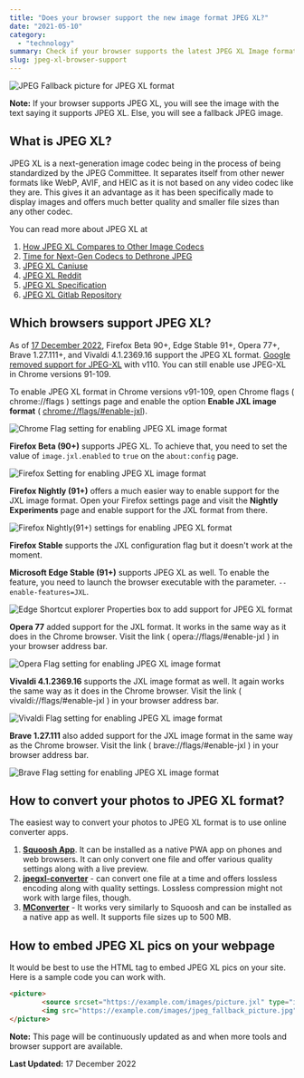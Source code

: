 ```yaml
---
title: "Does your browser support the new image format JPEG XL?"
date: "2021-05-10"
category:
  - "technology"
summary: Check if your browser supports the latest JPEG XL Image format.
slug: jpeg-xl-browser-support
---
```


<picture>
        <source srcset="images/nature_picture.jxl" type="image/jxl" align="center">
        <img src="images/nature_picture.jpg#center" alt="JPEG Fallback picture for JPEG XL format">
</picture>

**Note:** If your browser supports JPEG XL, you will see the image with the text saying it supports JPEG XL. Else, you will see a fallback JPEG image.

## What is JPEG XL?

JPEG XL is a next-generation image codec being in the process of being standardized by the JPEG Committee. It separates itself from other newer formats like WebP, AVIF, and HEIC as it is not based on any video codec like they are. This gives it an advantage as it has been specifically made to display images and offers much better quality and smaller file sizes than any other codec.

You can read more about JPEG XL at

1. [How JPEG XL Compares to Other Image Codecs](https://cloudinary.com/blog/how_jpeg_xl_compares_to_other_image_codecs)
2. [Time for Next-Gen Codecs to Dethrone JPEG](https://cloudinary.com/blog/time_for_next_gen_codecs_to_dethrone_jpeg)
3. [JPEG XL Caniuse](https://caniuse.com/jpegxl)
4. [JPEG XL Reddit](https://www.reddit.com/r/jpegxl/)
5. [JPEG XL Specification](https://jpeg.org/jpegxl/)
6. [JPEG XL Gitlab Repository](https://gitlab.com/wg1/jpeg-xl)

## Which browsers support JPEG XL?

As of [17 December 2022](https://caniuse.com/jpegxl), Firefox Beta 90+, Edge Stable 91+, Opera 77+, Brave 1.27.111+, and Vivaldi 4.1.2369.16 support the JPEG XL format. [Google removed support for JPEG-XL](https://bugs.chromium.org/p/chromium/issues/detail?id=1178058#c84) with v110. You can still enable use JPEG-XL in Chrome versions 91-109.

To enable JPEG XL format in Chrome versions v91-109, open Chrome flags ( chrome://flags ) settings page and enable the option **Enable JXL image format** ( [chrome://flags/#enable-jxl](chrome://flags/#enable-jxl)).

![Chrome Flag setting for enabling JPEG XL image format](images/chrome_yZPxuunM3d.png#center)

**Firefox Beta (90+)** supports JPEG XL. To achieve that, you need to set the value of `image.jxl.enabled` to `true` on the `about:config` page.

![Firefox Setting for enabling JPEG XL image format](images/firefox_gxs3xPsRAg.png#center)

**Firefox Nightly (91+)** offers a much easier way to enable support for the JXL image format. Open your Firefox settings page and visit the **Nightly Experiments** page and enable support for the JXL format from there.

![Firefox Nightly(91+) settings for enabling JPEG XL format](images/firefox_KiMQpKc7er.png#center)

**Firefox Stable** supports the JXL configuration flag but it doesn't work at the moment.

**Microsoft Edge Stable (91+)** supports JPEG XL as well. To enable the feature, you need to launch the browser executable with the parameter. `--enable-features=JXL`.

![Edge Shortcut explorer Properties box to add support for JPEG XL format](images/explorer_Pdl5NH3ZjO.png#center)

**Opera 77** added support for the JXL format. It works in the same way as it does in the Chrome browser. Visit the link ( opera://flags/#enable-jxl ) in your browser address bar.

![Opera Flag setting for enabling JPEG XL image format](images/vuTucaoQSZ.png#center)

**Vivaldi 4.1.2369.16** supports the JXL image format as well. It again works the same way as it does in the Chrome browser. Visit the link ( vivaldi://flags/#enable-jxl ) in your browser address bar.

![Vivaldi Flag setting for enabling JPEG XL image format](images/3mooLbSmgr.png#center)

**Brave 1.27.111** also added support for the JXL image format in the same way as the Chrome browser. Visit the link ( brave://flags/#enable-jxl ) in your browser address bar.

![Brave Flag setting for enabling JPEG XL image format](images/brave_zySKrmkIfW.png#center)

## How to convert your photos to JPEG XL format?

The easiest way to convert your photos to JPEG XL format is to use online converter apps.

1. **[Squoosh App](https://squoosh.app)**. It can be installed as a native PWA app on phones and web browsers. It can only convert one file and offer various quality settings along with a live preview.
2. [**jpegxl-converter**](https://jpegxl-converter.com/) - can convert one file at a time and offers lossless encoding along with quality settings. Lossless compression might not work with large files, though.
3. [**MConverter**](https://mconverter.eu/convert/to/jxl/) - It works very similarly to Squoosh and can be installed as a native app as well. It supports file sizes up to 500 MB.

## How to embed JPEG XL pics on your webpage

It would be best to use the HTML **<picture>** tag to embed JPEG XL pics on your site. Here is a sample code you can work with.

```html
<picture>
        <source srcset="https://example.com/images/picture.jxl" type="image/jxl">
        <img src="https://example.com/images/jpeg_fallback_picture.jpg" alt="JPEG Fallback picture for JPEG XL format">
</picture>
```

**Note:** This page will be continuously updated as and when more tools and browser support are available.

**Last Updated:** 17 December 2022
